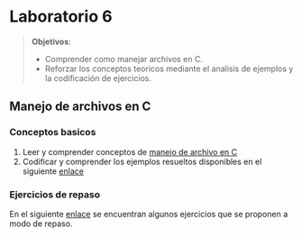 # Laboratorio 6

> **Objetivos**:
> * Comprender como manejar archivos en C.
> * Reforzar los conceptos teoricos mediante el analisis de ejemplos y la codificación de ejercicios.

## Manejo de archivos en C

### Conceptos basicos

1. Leer y comprender conceptos de [manejo de archivo en C](https://github.com/repos-SO-UdeA/lab6/tree/master/resources/teoria)
2. Codificar y comprender los ejemplos resueltos disponibles en el siguiente [enlace](https://github.com/repos-SO-UdeA/lab6/tree/master/resources/teoria/code)

### Ejercicios de repaso

En el siguiente [enlace](https://github.com/repos-SO-UdeA/lab6/tree/master/resources) se encuentran algunos ejercicios que se proponen a modo de repaso.

